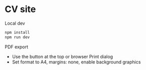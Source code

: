 # CV site

Local dev

```bash
npm install
npm run dev
```

PDF export

- Use the button at the top or browser Print dialog
- Set format to A4, margins: none, enable background graphics
